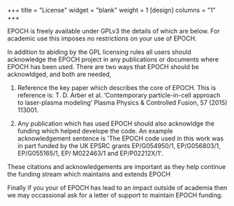 +++
title = "License"
widget = "blank"
weight = 1
[design]
  columns = "1"
+++

EPOCH is freely available under GPLv3 the details of which are below. For academic use this imposes no restrictions on your use of EPOCH. 

In addition to abiding by the GPL licensing rules all users should acknowledge the EPOCH project in any publications or documents where EPOCH has been used. There are two ways that EPOCH should be acknowldged, and both are needed, 

1. Reference the key paper which describes the core of EPOCH. This is reference is: T. D. Arber et al. ‘Contemporary particle-in-cell approach to laser-plasma modeling’ Plasma Physics & Controlled Fusion, 57 (2015) 113001. 

2. Any publication which has used EPOCH should also acknowldge the funding which helped develope the code. An example acknowledgement sentence is 'The EPOCH code used in this work was in part funded by the UK EPSRC grants EP/G054950/1, EP/G056803/1, EP/G055165/1, EP/ M022463/1 and EP/P02212X/1'.

These citations and acknowledgements are important as they help continue the funding stream which maintains and extends EPOCH

Finally if you your of EPOCH has lead to an impact outside of academia then we may occassional ask for a letter of support to maintain EPOCH funding.